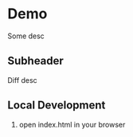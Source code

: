 # Demo

Some desc

## Subheader

Diff desc


## Local Development

1. open index.html in your browser
